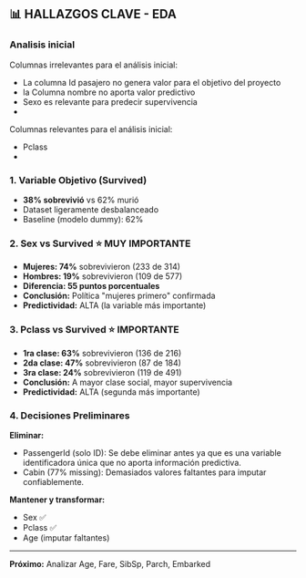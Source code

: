 ## 📊 HALLAZGOS CLAVE - EDA

### Analisis inicial 
Columnas irrelevantes para el análisis inicial:
- La columna Id pasajero no genera valor para el objetivo del proyecto
- la Columna nombre no aporta valor predictivo
- Sexo es relevante para predecir supervivencia
- 

Columnas relevantes para el análisis inicial:
- Pclass
- 

### 1. Variable Objetivo (Survived)
- **38% sobrevivió** vs 62% murió
- Dataset ligeramente desbalanceado
- Baseline (modelo dummy): 62%

### 2. Sex vs Survived ⭐ MUY IMPORTANTE
- **Mujeres: 74%** sobrevivieron (233 de 314)
- **Hombres: 19%** sobrevivieron (109 de 577)
- **Diferencia: 55 puntos porcentuales**
- **Conclusión:** Política "mujeres primero" confirmada
- **Predictividad:** ALTA (la variable más importante)

### 3. Pclass vs Survived ⭐ IMPORTANTE
- **1ra clase: 63%** sobrevivieron (136 de 216)
- **2da clase: 47%** sobrevivieron (87 de 184)
- **3ra clase: 24%** sobrevivieron (119 de 491)
- **Conclusión:** A mayor clase social, mayor supervivencia
- **Predictividad:** ALTA (segunda más importante)

### 4. Decisiones Preliminares
**Eliminar:**
- PassengerId (solo ID): Se debe eliminar antes ya que es una variable identificadora única que no aporta información predictiva.
- Cabin (77% missing): Demasiados valores faltantes para imputar confiablemente.

**Mantener y transformar:**
- Sex ✅
- Pclass ✅
- Age (imputar faltantes)

---
**Próximo:** Analizar Age, Fare, SibSp, Parch, Embarked
```